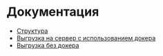 # Документация

- [Структура](structure.md)
- [Выгрузка на сервер с использованием докера](deploy_with_docker.md)
- [Выгрузка без докера](deploy_without_docker.md)
